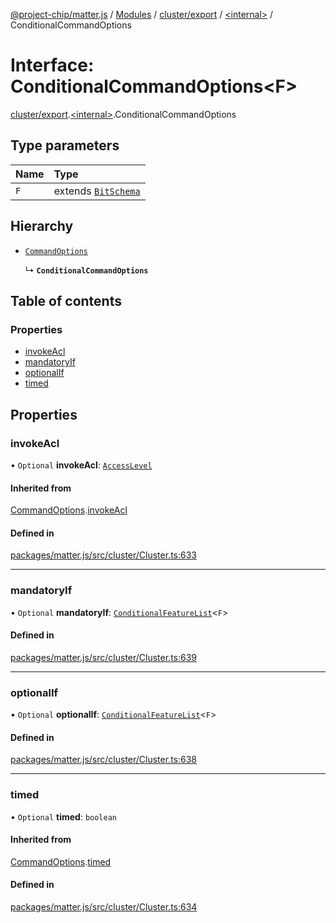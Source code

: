 [@project-chip/matter.js](../README.md) / [Modules](../modules.md) / [cluster/export](../modules/cluster_export.md) / [\<internal\>](../modules/cluster_export._internal_.md) / ConditionalCommandOptions

# Interface: ConditionalCommandOptions\<F\>

[cluster/export](../modules/cluster_export.md).[\<internal\>](../modules/cluster_export._internal_.md).ConditionalCommandOptions

## Type parameters

| Name | Type |
| :------ | :------ |
| `F` | extends [`BitSchema`](../modules/schema_export.md#bitschema) |

## Hierarchy

- [`CommandOptions`](cluster_export._internal_.CommandOptions.md)

  ↳ **`ConditionalCommandOptions`**

## Table of contents

### Properties

- [invokeAcl](cluster_export._internal_.ConditionalCommandOptions.md#invokeacl)
- [mandatoryIf](cluster_export._internal_.ConditionalCommandOptions.md#mandatoryif)
- [optionalIf](cluster_export._internal_.ConditionalCommandOptions.md#optionalif)
- [timed](cluster_export._internal_.ConditionalCommandOptions.md#timed)

## Properties

### invokeAcl

• `Optional` **invokeAcl**: [`AccessLevel`](../enums/cluster_export.AccessLevel.md)

#### Inherited from

[CommandOptions](cluster_export._internal_.CommandOptions.md).[invokeAcl](cluster_export._internal_.CommandOptions.md#invokeacl)

#### Defined in

[packages/matter.js/src/cluster/Cluster.ts:633](https://github.com/project-chip/matter.js/blob/c0d55745d5279e16fdfaa7d2c564daa31e19c627/packages/matter.js/src/cluster/Cluster.ts#L633)

___

### mandatoryIf

• `Optional` **mandatoryIf**: [`ConditionalFeatureList`](../modules/cluster_export.md#conditionalfeaturelist)\<`F`\>

#### Defined in

[packages/matter.js/src/cluster/Cluster.ts:639](https://github.com/project-chip/matter.js/blob/c0d55745d5279e16fdfaa7d2c564daa31e19c627/packages/matter.js/src/cluster/Cluster.ts#L639)

___

### optionalIf

• `Optional` **optionalIf**: [`ConditionalFeatureList`](../modules/cluster_export.md#conditionalfeaturelist)\<`F`\>

#### Defined in

[packages/matter.js/src/cluster/Cluster.ts:638](https://github.com/project-chip/matter.js/blob/c0d55745d5279e16fdfaa7d2c564daa31e19c627/packages/matter.js/src/cluster/Cluster.ts#L638)

___

### timed

• `Optional` **timed**: `boolean`

#### Inherited from

[CommandOptions](cluster_export._internal_.CommandOptions.md).[timed](cluster_export._internal_.CommandOptions.md#timed)

#### Defined in

[packages/matter.js/src/cluster/Cluster.ts:634](https://github.com/project-chip/matter.js/blob/c0d55745d5279e16fdfaa7d2c564daa31e19c627/packages/matter.js/src/cluster/Cluster.ts#L634)
